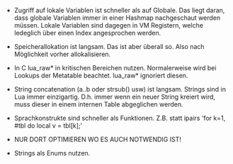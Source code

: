 - Zugriff auf lokale Variablen ist schneller als auf Globale.
  Das liegt daran, dass globale Variablen immer in einer Hashmap nachgeschaut werden müssen.
  Lokale Variablen sind dagegen in VM Registern, welche ledeglich über einen Index angesprochen werden.

- Speicherallokation ist langsam.
  Das ist aber überall so.
  Also nach Möglichkeit vorher allokalisieren.

- In C lua_raw* in kritischen Bereichen nutzen.
  Normalerweise wird bei Lookups der Metatable beachtet. lua_raw* ignoriert diesen.

- String concatenation (a..b oder strsub() usw) ist langsam.
  Strings sind in Lua immer einzigartig. D.h. immer wenn ein neuer String kreiert wird,
  muss dieser in einem internen Table abgeglichen werden.

- Sprachkonstrukte sind schneller als Funktionen.
  Z.B. statt ipairs 'for k=1, #tbl do local v = tbl[k];'

- NUR DORT OPTIMIEREN WO ES AUCH NOTWENDIG IST!

- Strings als Enums nutzen.
